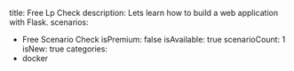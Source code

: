 title: Free Lp Check
description: Lets learn how to build a web application with Flask.
scenarios: 
  - Free Scenario Check
isPremium: false
isAvailable: true
scenarioCount: 1
isNew: true
categories: 
  - docker
